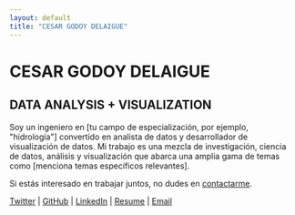 ```yaml
---
layout: default
title: "CESAR GODOY DELAIGUE"
---
```


<div class="header">
  <h1>CESAR GODOY DELAIGUE</h1>
  <h2>DATA ANALYSIS + VISUALIZATION</h2>
</div>

<p>Soy un ingeniero en [tu campo de especialización, por ejemplo, "hidrología"] convertido en analista de datos y desarrollador de visualización de datos. Mi trabajo es una mezcla de investigación, ciencia de datos, análisis y visualización que abarca una amplia gama de temas como [menciona temas específicos relevantes].</p>

<p>Si estás interesado en trabajar juntos, no dudes en <a href="#contact">contactarme</a>.</p>

<div class="social-links">
  <a href="https://twitter.com/tuusuario" target="_blank">Twitter</a> |
  <a href="https://github.com/tuusuario" target="_blank">GitHub</a> |
  <a href="https://linkedin.com/in/tuusuario" target="_blank">LinkedIn</a> |
  <a href="tu-resume-link">Resume</a> |
  <a href="mailto:tuemail@ejemplo.com">Email</a>
</div>



